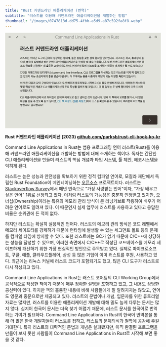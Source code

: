 ```yaml
---
title: "Rust 커맨드라인 애플리케이션 (번역)"
subtitle: "러스트를 이용해 커맨드라인 애플리케이션을 개발하는 방법"
thumbnail: "/images/0747813d-dd75-4fbb-a5d9-a87c592fa8f8.webp"
---
```


![](/images/0747813d-dd75-4fbb-a5d9-a87c592fa8f8.webp)

**Rust 커맨드라인 애플리케이션 (2023) [github.com/parksb/rust-cli-book-ko-kr](https://github.com/parksb/rust-cli-book-ko-kr)**

Command Line Applications in Rust는 범용 프로그래밍 언어 러스트(Rust)를 이용해 커맨드라인 애플리케이션을 개발하는 방법에 대해 소개하는 책이다. 독자는 간단한 CLI 애플리케이션을 만들며 러스트의 핵심 개념과 타입 시스템, 툴 체인, 에코시스템을 익히게 된다.

러스트는 높은 성능과 안전성을 확보하기 위한 정적 컴파일 언어로, 모질라 재단에서 독립한 Rust Foundation이 메인테이닝하는 [오픈소스](https://github.com/rust-lang/rust) 프로젝트이다. 러스트는 [Stackoverflow Survey](https://survey.stackoverflow.co/2022/#most-loved-dreaded-and-wanted-language-love-dread)에서 매년 연속으로 "가장 사랑받는 언어"이자, "가장 배우고 싶은 언어" 1위로 선정되고 있다. 이처럼 러스트의 가능성은 충분히 인정받고 있지만, 오너십(Ownership)이라는 특유의 메모리 관리 방식이 큰 러닝커브로 작용하여 배우기 어려운 언어로도 알려져 있다. 이 때문인지 실제 업무에 러스트를 사용하고 있다고 응답한 비율은 순위권에 든 적이 없다.

하지만 러스트는 확실히 실용적인 언어다. 러스트의 메모리 관리 방식은 코드 레벨에서 메모리 세이프티를 강제하기 때문에 런타임에 발생할 수 있는 세그먼트 폴트 등의 문제를 컴파일 타임에 방지할 수 있다. 또한 러스트에는 GC가 없기 때문에 C/C++에 상당하는 성능을 달성할 수 있으며, 이러한 측면에서 C/C++로 작성된 코드베이스를 메모리 세이프하게 개선하기 위한 가장 현실적인 방안으로 주목받고 있다. 실제로 마이크로소프트, 구글, 애플, 클라우드플레어, 삼성 등 많은 기업이 이미 러스트를 후원, 사용하고 있다. 최근에는 리눅스 커널에 러스트 코드가 포함되기도 했고, 많은 CLI 도구가 러스트로 다시 작성되고 있다.

Command Line Applications in Rust는 러스트 코어팀의 CLI Working Group에서 공식적으로 작성한 책이기 때문에 매우 정확한 설명을 포함하고 있고, 그 내용도 상당한 공신력이 있다. 하지만 책의 훌륭한 내용에 비해 사람들에게 잘 알려지지는 않았고, 언어도 영문과 중문으로만 제공되고 있다. 러스트의 문법이나 개념, 입문자를 위한 튜토리얼 자료는 많지만, 러스트를 이용한 애플리케이션 개발에 대해 밀도 높게 다루는 문서는 많지 않다. 심지어 한국어 문서는 더욱 찾기 어렵기 때문에, 러스트 문서를 한국어로 번역하는 기여가 필요하다. Command Line Applications in Rust의 한국어 번역본을 통해 더 많은 한국 개발자들이 러스트를 접하고, 러스트의 문제의식과 철학에 공감해 주길 기대한다. 특히 러스트의 대략적인 문법과 개념은 살펴봤지만, 아직 완결된 프로그램을 만들어 보지 못한 사람들이 Command Line Applications in Rust로 시작해 보면 좋을 것 같다.
